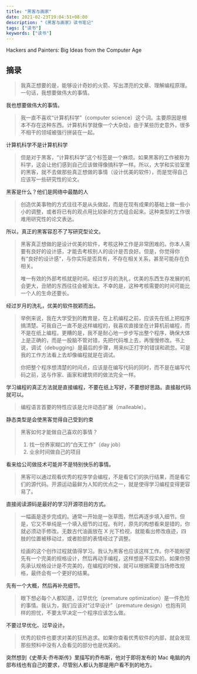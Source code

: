 ```yaml
---
title: "黑客与画家"
date: 2021-02-23T19:04:51+08:00
description: "《黑客与画家》读书笔记"
tags: ["读书"]
keywords: ["读书"]
---
```


Hackers and Painters: Big Ideas from the Computer Age

## 摘录

> 我真正想要的是，能够设计奇妙的火箭、写出漂亮的文章、理解编程原理。一句话，我想要做伟大的事情。

我也想要做伟大的事情。

> 我一直不喜欢“计算机科学”（computer science）这个词。主要原因是根本不存在这种东西。计算机科学就像一个大杂烩，由于某些历史意外，很多不相干的领域被强行拼装在一起。

计算机科学不是计算机科学

> 但是对于黑客，“计算机科学”这个标签是一个麻烦。如果黑客的工作被称为科学，这会让他们感到自己应该做得像搞科学一样。所以，大学和实验室里的黑客，就不去做那些真正想做的事情（设计优美的软件），而是觉得自己应该写一些研究性的论文。

黑客是什么？他们是网络中最酷的人

> 创造优美事物的方式往往不是从头做起，而是在现有成果的基础上做一些小小的调整，或者将已有的观点用比较新的方式组合起来。这种类型的工作很难用研究性的论文表达。

所以，真正的黑客容忍不了写研究型论文。

> 黑客真正想做的是设计优美的软件，考核这种工作是非常困难的。你本人需要有良好的设计感，才能去考核别人的设计是否良好。但是，你觉得你有“良好的设计感”，与你实际是否具有，不存在相关关系，甚至可能存在负相关。
>
> 唯一有效的外部考核就是时间。经过岁月的洗礼，优美的东西生存发展的机会更大，丑陋的东西往往会被淘汰。不幸的是，这种考核需要的时间可能比一个人的生命还要长。

经过岁月的洗礼，优美的软件脱颖而出。

> 举例来说，我在大学受到的教育是，在上机编程之前，应该先在纸上把程序搞清楚。可我自己一直不是这样编程的，我喜欢直接坐在计算机前编程，而不是在纸上编程。更糟的是，我不是耐心地一步步写出整个程序，确保大体上是正确的，而是一股脑不管对错，先把代码堆上去，再慢慢修改。书上说，调试（debugging）是最后的步骤，用来纠正打字的错误和疏忽。可是我的工作方法看上去却像编程就是在调试。
>
> 你把整个程序想清楚的时间点，应该是在编写代码的同时，而不是在编写代码之前，这与作家、画家和建筑师的做法完全一样。

学习编程的真正方法就是直接编程，不要在纸上写好，不要想好思路。直接敲代码就可以。

> 编程语言首要的特性应该是允许动态扩展（malleable）。

静态类型是会使黑客觉得自己受到约束

> 黑客如何才能做自己喜欢的事情？
>
> 1. 找一份养家糊口的“白天工作”（day job）
> 2. 业余时间做自己的项目

看来给公司做技术可能并不是特别快乐的事情。

> 黑客可以通过观看优秀的程序学会编程，不是看它们的执行结果，而是看它们的源代码。开源运动最鲜为人知的优点之一，就是使得学习编程变得更容易了。

直接阅读源码是最好的学习开源项目的方式。

> 一幅画是逐步完成的。通常一开始是一张草图，然后再逐步填入细节。但是，它又不单纯是一个填入细节的过程。有时，原先的构想看来是错的，你就必须动手修改。无数古代油画放在 X 光下检视，就能看出修改痕迹，四肢的位置被移动过，或者脸部的表情经过了调整。
>
> 绘画的这个创作过程就值得学习。我认为黑客也应该这样工作。你不能盼望先有一个完美的规格设计，然后再动手编程，这样想是不现实的。如果你预先承认规格设计是不完美的，在编程的时候，就可以根据需要当场修改规格，最终会有一个更好的结果。

先有一个大概，然后再补充细节。

> 眼下想必每个人都知道，过早优化（premature optimization）是一件危险的事情。我认为，我们应该对“过早设计”（premature design）也抱有同样的担忧，不要太早决定一个程序应该怎么做。

不要过早优化、过早设计。

> 优秀的软件也要求对美的狂热追求。如果你查看优秀软件的内部，就会发现那些预料中没有人会看见的部分也是优美的。

突然想到《史蒂夫·乔布斯传》里描写的乔布斯，他对于即将发布的 Mac 电脑的内部布线也有自己的要求，尽管别人都认为那是用户看不到的地方。
